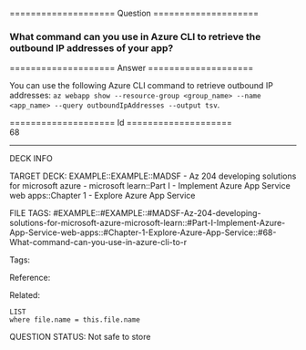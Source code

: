 ==================== Question ====================  

### What command can you use in Azure CLI to retrieve the outbound IP addresses of your app?  

==================== Answer ====================  

You can use the following Azure CLI command to retrieve outbound IP addresses: `az webapp show --resource-group <group_name> --name <app_name> --query outboundIpAddresses --output tsv`.

==================== Id ====================  
68

---

DECK INFO

TARGET DECK: EXAMPLE::EXAMPLE::MADSF - Az 204 developing solutions for microsoft azure - microsoft learn::Part I - Implement Azure App Service web apps::Chapter 1 - Explore Azure App Service

FILE TAGS: #EXAMPLE::#EXAMPLE::#MADSF-Az-204-developing-solutions-for-microsoft-azure-microsoft-learn::#Part-I-Implement-Azure-App-Service-web-apps::#Chapter-1-Explore-Azure-App-Service::#68-What-command-can-you-use-in-azure-cli-to-r

Tags:

Reference:

Related:

```dataview
LIST
where file.name = this.file.name
```

QUESTION STATUS: Not safe to store
